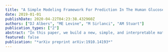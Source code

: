 ```yaml
---
title: "A Simple Modeling Framework For Prediction In The Human Glucose-Insulin System"
date: 2019-01-01
publishDate: 2020-04-22T04:23:38.432960Z
authors: ["DJ Albers", "ME Levine", "M Sirlanci", "AM Stuart"]
publication_types: ["2"]
abstract: "In this paper, we build a new, simple, and interpretable mathematical model to describe the human glucose-insulin system. Our ultimate goal is the robust control of the blood-glucose (BG) level of individuals to a desired healthy range, by means of adjusting the amount of nutrition and/or external insulin appropriately. By constructing a simple yet flexible model class, with interpretable parameters, this general model can be specialized to work in different settings, such as type 2 diabetes mellitus (T2DM), intensive care unit (ICU) and type 1 diabetes mellitus (T1DM); different choices of appro- priate model functions describing uptake of nutrition and removal of glucose differentiate between the models. In addition to data-driven decision-making and control, we believe the model is also useful for basic quantification of endocrine physiology. In both cases the available data is sparse and collected in clinical settings, major factors that have constrained our model choice to the simple form adopted. The model has the form of a linear stochastic differential equation (SDE) to describe the evolution of the BG level. The model includes a term quantifying glucose removal from the bloodstream through the regulation system of the human body and/or from externally delivered insulin; it also includes another term representing the effect of nutrition. The stochastic fluctuations encapsulate model error necessitated by the simple model form, and enable flexible incorporation of data. The parameters entering the equation must be learned in a patient-specific fashion, leading to personalized models. We present numerical results on patient-specific parameter estimation and future BG level forecasting in T2DM and ICU settings. The resulting model leads to prediction of the BG level as an expected value accompanied by a band around this value which accounts for uncertainties in the prediction. Such predictions, then, have the potential for use as part of control systems which are robust to model imperfections and noisy data."
featured: false
publication: "*arXiv preprint arXiv:1910.14193*"
---
```


